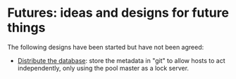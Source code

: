 Futures: ideas and designs for future things
============================================

The following designs have been started but have not been agreed:
- [Distribute the database](distributed-database/README.md): store the
  metadata in "git" to allow hosts to act independently, only using the
  pool master as a lock server.
